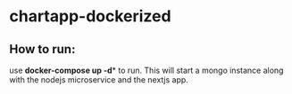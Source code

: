 # chartapp-dockerized

## How to run:
use **docker-compose up -d*** to run. This will start a mongo instance along with the nodejs microservice and the nextjs app.